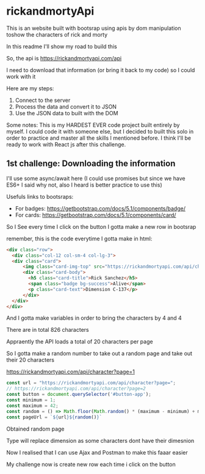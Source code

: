 # rickandmortyApi

This is an website built with bootsrap using apis by dom manipulation toshow the characters of rick and morty

In this readme I'll show my road to build this

So, the api is https://rickandmortyapi.com/api

I need to download that information (or bring it back to my code) so I could work with it

Here are my steps:
1. Connect to the server
2. Process the data and convert it to JSON
3. Use the JSON data to built with the DOM

Some notes: This is my HARDEST EVER code project built entirely by myself. I could code it with someone else, but I decided to built this solo in order to practice and master all the skills I mentioned before. I think I'll be ready to work with React js after this challenge.

## 1st challenge: Downloading the information

I'll use some async/await here (I could use promises but since we have ES6+ I said why not, also I heard is better practice to use this)

Usefuls links to bootsraps:
- For badges: https://getbootstrap.com/docs/5.1/components/badge/
- For cards: https://getbootstrap.com/docs/5.1/components/card/

So I See every time I click on the button I gotta make a new row in bootsrap

remember, this is the code everytime I gotta make in html:
```html
<div class="row">
  <div class="col-12 col-sm-4 col-lg-3">
  <div class="card">
      <img class="card-img-top" src="https://rickandmortyapi.com/api/character/avatar/1.jpeg" alt="">
      <div class="card-body">
        <h5 class="card-title">Rick Sanchez</h5>
        <span class="badge bg-success">Alive</span>
        <p class="card-text">Dimension C-137</p>
      </div>
  </div>
</div>
```

And I gotta make variables in order to bring the characters by 4 and 4

There are in total 826 characters

Appraently the API loads a total of 20 characters per page

So I gotta make a random number to take out a random page and take out their 20 characters

https://rickandmortyapi.com/api/character?page=1


```js
const url = "https://rickandmortyapi.com/api/character?page=";
// https://rickandmortyapi.com/api/character?page=2
const button = document.querySelector('#button-app');
const minimum = 1;
const maximum = 42;
const random = () => Math.floor(Math.random() * (maximum - minimum) + minimum) 
const pageUrl = `${url}${random()}`

```
Obtained random page

Type will replace dimension as some characters dont have their dimesnion

Now I realised that I can use Ajax and Postman to make this faaar easier

My challenge now is create new row each time i click on the button